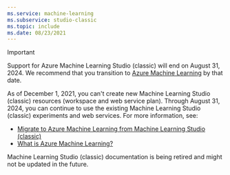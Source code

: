 ```yaml
---
ms.service: machine-learning
ms.subservice: studio-classic
ms.topic: include
ms.date: 08/23/2021    
---
```

<!-- Deprecation notice for Machine Learning Studio (classic) docs
-->

> [!IMPORTANT]
> Support for Azure Machine Learning Studio (classic) will end on August 31, 2024. We recommend that you transition to [Azure Machine Learning](https://azure.microsoft.com/services/machine-learning/) by that date.
>
> As of December 1, 2021, you can't create new Machine Learning Studio (classic) resources (workspace and web service plan). Through August 31, 2024, you can continue to use the existing Machine Learning Studio (classic) experiments and web services. For more information, see:
>
> - [Migrate to Azure Machine Learning from Machine Learning Studio (classic)](../articles/machine-learning/v1/migrate-overview.md)
> - [What is Azure Machine Learning?](../articles/machine-learning/overview-what-is-azure-machine-learning.md)
>
> Machine Learning Studio (classic) documentation is being retired and might not be updated in the future.
